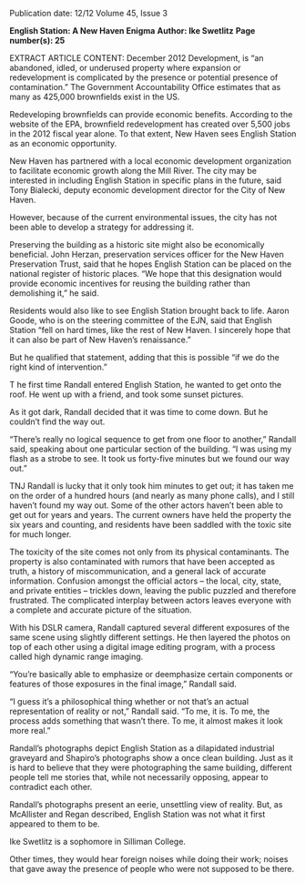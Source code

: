 Publication date: 12/12
Volume 45, Issue 3

**English Station: A New Haven Enigma**
**Author: Ike Swetlitz**
**Page number(s): 25**

EXTRACT ARTICLE CONTENT:
December 2012
Development, is “an abandoned, idled, or underused 
property where expansion or redevelopment is 
complicated by the presence or potential presence of 
contamination.”  The Government Accountability 
Office estimates that as many as 425,000 brownfields 
exist in the US. 

Redeveloping brownfields can provide economic 
benefits. According to the website of the EPA, 
brownfield redevelopment has created over 5,500 jobs 
in the 2012 fiscal year alone. To that extent, New Haven 
sees English Station as an economic opportunity.  

New Haven has partnered with a local economic 
development organization to facilitate economic growth 
along the Mill River. The city may be interested in 
including English Station in specific plans in the future, 
said Tony Bialecki, deputy economic development 
director for the City of New Haven. 

However, because of the current 
environmental issues, the city has 
not been able to develop a strategy 
for addressing it.

Preserving 
the 
building 
as a historic site might also be 
economically 
beneficial. 
John 
Herzan, preservation services officer 
for the New Haven Preservation 
Trust, said that he hopes English 
Station can be placed on the national 
register of historic places. “We hope 
that this designation would provide 
economic incentives for reusing the 
building rather than demolishing it,” 
he said.

Residents would also like to see English Station 
brought back to life. Aaron Goode, who is on the steering 
committee of the EJN, said that English Station “fell on 
hard times, like the rest of New Haven. I sincerely hope 
that it can also be part of New Haven’s renaissance.”

But he qualified that statement, adding that this is 
possible “if we do the right kind of intervention.”

T
he first time Randall entered English Station, 
he wanted to get onto the roof. He went up 
with a friend, and took some sunset pictures.

As it got dark, Randall decided that it was time to 
come down. But he couldn’t find the way out.

“There’s really no logical sequence to get from 
one floor to another,” Randall said, speaking about one 
particular section of the building. “I was using my flash 
as a strobe to see. It took us forty-five minutes but we 
found our way out.”

TNJ
Randall is lucky that it only took him minutes to get 
out; it has taken me on the order of a hundred hours 
(and nearly as many phone calls), and I still haven’t found 
my way out. Some of the other actors haven’t been 
able to get out for years and years. The current owners 
have held the property the six years and counting, and 
residents have been saddled with the toxic site for much 
longer.

The toxicity of the site comes not only from its 
physical contaminants. The property is also contaminated 
with rumors that have been accepted as truth, a history 
of miscommunication, and a general lack of accurate 
information. Confusion amongst the official actors – 
the local, city, state, and private entities – trickles down, 
leaving the public puzzled and therefore frustrated. The 
complicated interplay between actors leaves everyone 
with a complete and accurate 
picture of the situation.

With his DSLR camera, 
Randall 
captured 
several 
different exposures of the same 
scene using slightly different 
settings. He then layered the 
photos on top of each other 
using a digital image editing 
program, with a process called 
high dynamic range imaging.

“You’re basically able to 
emphasize 
or 
deemphasize 
certain components or features 
of those exposures in the final 
image,” Randall said. 

“I guess it’s a philosophical thing whether or not 
that’s an actual representation of reality or not,” Randall 
said. “To me, it is. To me, the process adds something 
that wasn’t there. To me, it almost makes it look more 
real.”

Randall’s photographs depict English Station 
as a dilapidated industrial graveyard and Shapiro’s 
photographs show a once clean building. Just as it is 
hard to believe that they were photographing the same 
building, different people tell me stories that, while not 
necessarily opposing, appear to contradict each other.

Randall’s photographs present an eerie, unsettling 
view of reality. But, as McAllister and Regan described, 
English Station was not what it first appeared to them 
to be. 

Ike Swetlitz is a sophomore in Silliman College.

Other times, they would 
hear foreign noises 
while doing their work; 
noises that gave away the 
presence of  people who 
were not supposed to be 
there.
